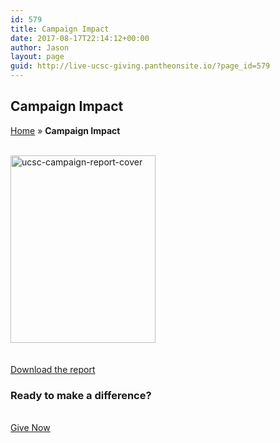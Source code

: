 ```yaml
---
id: 579
title: Campaign Impact
date: 2017-08-17T22:14:12+00:00
author: Jason
layout: page
guid: http://live-ucsc-giving.pantheonsite.io/?page_id=579
---
```

## Campaign Impact  


<p id="breadcrumbs">
  <a href="https://giving.ucsc.edu/" rel="v:url" property="v:title">Home</a> » <strong>Campaign Impact</strong>
</p>

  
<a href="/wp-content/uploads/2017/11/ucsc-campaign-report.pdf" target="_self" itemprop="url"><br /> <img src="https://giving.ucsc.edu/wp-content/uploads/2017/08/ucsc-campaign-report-cover-232x300.jpg" alt="ucsc-campaign-report-cover" itemprop="image" height="300" width="232" /><br /> </a>  
<a href="/wp-content/uploads/2017/11/ucsc-campaign-report.pdf" target="_self" role="button"><br /> Download the report<br /> </a>

### Ready to make a difference?

<a href="http://connect.ucsc.edu/givenow" target="_self" role="button"><br /> Give Now<br /> </a>